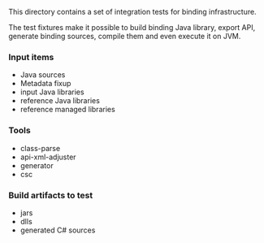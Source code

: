 This directory contains a set of integration tests for binding infrastructure.

The test fixtures make it possible to build binding Java library, export
API, generate binding sources, compile them and even execute it on JVM.

### Input items

- Java sources
- Metadata fixup
- input Java libraries
- reference Java libraries
- reference managed libraries

### Tools

- class-parse
- api-xml-adjuster
- generator
- csc

### Build artifacts to test

- jars
- dlls
- generated C# sources

